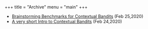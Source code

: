 +++
title = "Archive"
menu = "main"
+++

* [Brainstorming Benchmarks for Contextual Bandits](/posts/benchmark)
 (Feb 25,2020)
* [A very short Intro to Contextual Bandits](/posts/contextual-bandits)
 (Feb 24,2020)
